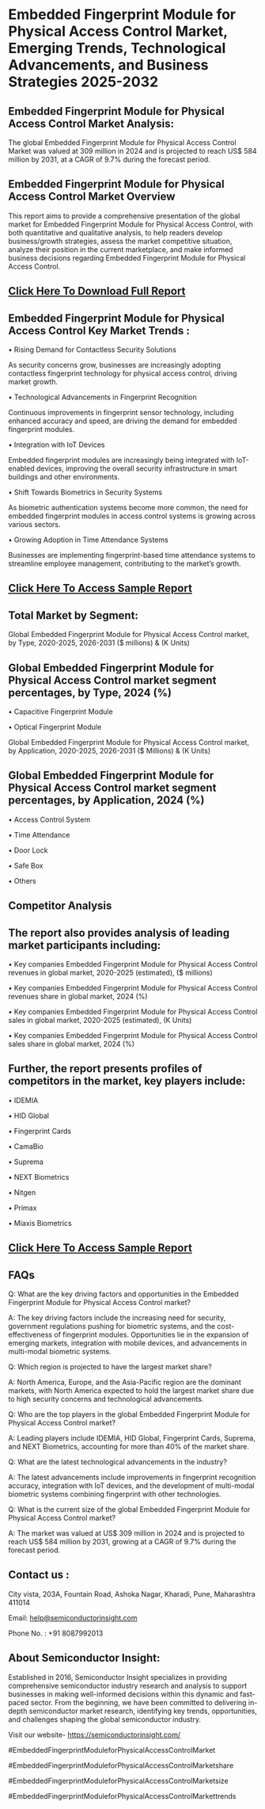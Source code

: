 Embedded Fingerprint Module for Physical Access Control Market, Emerging Trends, Technological Advancements, and Business Strategies 2025-2032
=
Embedded Fingerprint Module for Physical Access Control Market Analysis:
-
The global Embedded Fingerprint Module for Physical Access Control Market was valued at 309 million in 2024 and is projected to reach US$ 584 million by 2031, at a CAGR of 9.7% during the forecast period.

Embedded Fingerprint Module for Physical Access Control Market Overview
-
This report aims to provide a comprehensive presentation of the global market for Embedded Fingerprint Module for Physical Access Control, with both quantitative and qualitative analysis, to help readers develop business/growth strategies, assess the market competitive situation, analyze their position in the current marketplace, and make informed business decisions regarding Embedded Fingerprint Module for Physical Access Control. 

[Click Here To Download Full Report](https://semiconductorinsight.com/report/embedded-fingerprint-module-for-physical-access-control-market/)
-
Embedded Fingerprint Module for Physical Access Control Key Market Trends  :
-
•	Rising Demand for Contactless Security Solutions

As security concerns grow, businesses are increasingly adopting contactless fingerprint technology for physical access control, driving market growth.

•	Technological Advancements in Fingerprint Recognition

Continuous improvements in fingerprint sensor technology, including enhanced accuracy and speed, are driving the demand for embedded fingerprint modules.

•	Integration with IoT Devices

Embedded fingerprint modules are increasingly being integrated with IoT-enabled devices, improving the overall security infrastructure in smart buildings and other environments.

•	Shift Towards Biometrics in Security Systems

As biometric authentication systems become more common, the need for embedded fingerprint modules in access control systems is growing across various sectors.

•	Growing Adoption in Time Attendance Systems

Businesses are implementing fingerprint-based time attendance systems to streamline employee management, contributing to the market’s growth.

[Click Here To Access Sample Report](https://semiconductorinsight.com/download-sample-report/?product_id=90996)
-
Total Market by Segment:
-
Global Embedded Fingerprint Module for Physical Access Control market, by Type, 2020-2025, 2026-2031 ($ millions) & (K Units)

Global Embedded Fingerprint Module for Physical Access Control market segment percentages, by Type, 2024 (%)
-
•	Capacitive Fingerprint Module

•	Optical Fingerprint Module

Global Embedded Fingerprint Module for Physical Access Control market, by Application, 2020-2025, 2026-2031 ($ Millions) & (K Units)

Global Embedded Fingerprint Module for Physical Access Control market segment percentages, by Application, 2024 (%)
-
•	Access Control System

•	Time Attendance

•	Door Lock

•	Safe Box

•	Others

Competitor Analysis
-
The report also provides analysis of leading market participants including:
-
•	Key companies Embedded Fingerprint Module for Physical Access Control revenues in global market, 2020-2025 (estimated), ($ millions)

•	Key companies Embedded Fingerprint Module for Physical Access Control revenues share in global market, 2024 (%)

•	Key companies Embedded Fingerprint Module for Physical Access Control sales in global market, 2020-2025 (estimated), (K Units)

•	Key companies Embedded Fingerprint Module for Physical Access Control sales share in global market, 2024 (%)

Further, the report presents profiles of competitors in the market, key players include:
-
•	IDEMIA

•	HID Global

•	Fingerprint Cards

•	CamaBio

•	Suprema

•	NEXT Biometrics

•	Nitgen

•	Primax

•	Miaxis Biometrics

[Click Here To Access Sample Report](https://semiconductorinsight.com/download-sample-report/?product_id=90996)
-
FAQs
-
Q: What are the key driving factors and opportunities in the Embedded Fingerprint Module for Physical Access Control market?

A: The key driving factors include the increasing need for security, government regulations pushing for biometric systems, and the cost-effectiveness of fingerprint modules. Opportunities lie in the expansion of emerging markets, integration with mobile devices, and advancements in multi-modal biometric systems.

Q: Which region is projected to have the largest market share?

A: North America, Europe, and the Asia-Pacific region are the dominant markets, with North America expected to hold the largest market share due to high security concerns and technological advancements.

Q: Who are the top players in the global Embedded Fingerprint Module for Physical Access Control market?

A: Leading players include IDEMIA, HID Global, Fingerprint Cards, Suprema, and NEXT Biometrics, accounting for more than 40% of the market share.

Q: What are the latest technological advancements in the industry?

A: The latest advancements include improvements in fingerprint recognition accuracy, integration with IoT devices, and the development of multi-modal biometric systems combining fingerprint with other technologies.

Q: What is the current size of the global Embedded Fingerprint Module for Physical Access Control market?

A: The market was valued at US$ 309 million in 2024 and is projected to reach US$ 584 million by 2031, growing at a CAGR of 9.7% during the forecast period.

Contact us : 
-
City vista, 203A, Fountain Road, Ashoka Nagar, Kharadi, Pune, Maharashtra 411014

Email: help@semiconductorinsight.com

Phone No. : +91 8087992013

About Semiconductor Insight:
-
Established in 2016, Semiconductor Insight specializes in providing comprehensive semiconductor industry research and analysis to support businesses in making well-informed decisions within this dynamic and fast-paced sector. From the beginning, we have been committed to delivering in-depth semiconductor market research, identifying key trends, opportunities, and challenges shaping the global semiconductor industry.

Visit our website- https://semiconductorinsight.com/

#EmbeddedFingerprintModuleforPhysicalAccessControlMarket 

#EmbeddedFingerprintModuleforPhysicalAccessControlMarketshare

#EmbeddedFingerprintModuleforPhysicalAccessControlMarketsize

#EmbeddedFingerprintModuleforPhysicalAccessControlMarkettrends 
 
 

